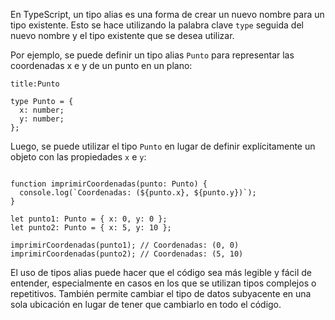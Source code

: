 En TypeScript, un tipo alias es una forma de crear un nuevo nombre para un tipo existente. Esto se hace utilizando la palabra clave `type` seguida del nuevo nombre y el tipo existente que se desea utilizar.

Por ejemplo, se puede definir un tipo alias `Punto` para representar las coordenadas x e y de un punto en un plano:

```ad-example
title:Punto
```
```
type Punto = {
  x: number;
  y: number;
};
```

Luego, se puede utilizar el tipo `Punto` en lugar de definir explícitamente un objeto con las propiedades `x` e `y`:

```ad-example
```
```
function imprimirCoordenadas(punto: Punto) {
  console.log(`Coordenadas: (${punto.x}, ${punto.y})`);
}

let punto1: Punto = { x: 0, y: 0 };
let punto2: Punto = { x: 5, y: 10 };

imprimirCoordenadas(punto1); // Coordenadas: (0, 0)
imprimirCoordenadas(punto2); // Coordenadas: (5, 10)
```

El uso de tipos alias puede hacer que el código sea más legible y fácil de entender, especialmente en casos en los que se utilizan tipos complejos o repetitivos. También permite cambiar el tipo de datos subyacente en una sola ubicación en lugar de tener que cambiarlo en todo el código.


